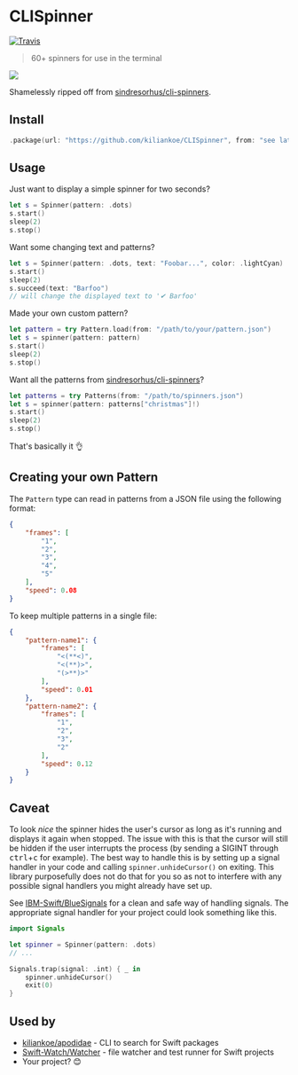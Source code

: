 # CLISpinner

[![Travis](https://img.shields.io/travis/kiliankoe/CLISpinner.svg?style=flat-square)](https://travis-ci.org/kiliankoe/CLISpinner/)

> 60+ spinners for use in the terminal

![](https://github.com/sindresorhus/cli-spinners/raw/master/screenshot.gif)

Shamelessly ripped off from [sindresorhus/cli-spinners](https://github.com/sindresorhus/cli-spinners).



## Install

```swift
.package(url: "https://github.com/kiliankoe/CLISpinner", from: "see latest release")
```



## Usage

Just want to display a simple spinner for two seconds? 

```swift
let s = Spinner(pattern: .dots)
s.start()
sleep(2)
s.stop()
```

Want some changing text and patterns?

```swift
let s = Spinner(pattern: .dots, text: "Foobar...", color: .lightCyan)
s.start()
sleep(2)
s.succeed(text: "Barfoo")
// will change the displayed text to '✔ Barfoo'
```

Made your own custom pattern?

```swift
let pattern = try Pattern.load(from: "/path/to/your/pattern.json")
let s = spinner(pattern: pattern)
s.start()
sleep(2)
s.stop()
```

Want all the patterns from [sindresorhus/cli-spinners](https://github.com/sindresorhus/cli-spinners/blob/master/spinners.json)?

```swift
let patterns = try Patterns(from: "/path/to/spinners.json")
let s = spinner(pattern: patterns["christmas"]!)
s.start()
sleep(2)
s.stop()
```



That's basically it 👌



## Creating your own Pattern

The `Pattern` type can read in patterns from a JSON file using the following format:

```json
{
    "frames": [
        "1",
        "2",
        "3",
        "4",
        "5"
    ],
    "speed": 0.08
}
```

To keep multiple patterns in a single file:

```json
{
    "pattern-name1": {
        "frames": [
            "<(**<)",
            "<(**)>",
            "(>**)>"
        ],
        "speed": 0.01
    },
    "pattern-name2": {
        "frames": [
            "1",
            "2",
            "3",
            "2"
        ],
        "speed": 0.12
    }
}
```


## Caveat

To look *nice* the spinner hides the user's cursor as long as it's running and displays it again when stopped. The issue with this is that the cursor will still be hidden if the user interrupts the process (by sending a SIGINT through <kbd>ctrl</kbd>+<kbd>c</kbd> for example). The best way to handle this is by setting up a signal handler in your code and calling `spinner.unhideCursor()` on exiting. This library purposefully does not do that for you so as not to interfere with any possible signal handlers you might already have set up.

See [IBM-Swift/BlueSignals](https://github.com/IBM-Swift/BlueSignals) for a clean and safe way of handling signals. The appropriate signal handler for your project could look something like this.

```swift
import Signals

let spinner = Spinner(pattern: .dots)
// ...

Signals.trap(signal: .int) { _ in
    spinner.unhideCursor()
    exit(0)
}
```



## Used by

- [kiliankoe/apodidae](https://github.com/kiliankoe/apodidae) - CLI to search for Swift packages
- [Swift-Watch/Watcher](https://github.com/Swift-Watch/Watcher) - file watcher and test runner for Swift projects
- Your project? 😊

